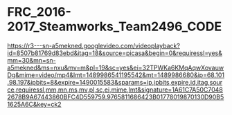 # FRC_2016-2017_Steamworks_Team2496_CODE

https://r3---sn-a5mekned.googlevideo.com/videoplayback?id=8507b81769d83ebd&itag=18&source=picasa&begin=0&requiressl=yes&mm=30&mn=sn-a5mekned&ms=nxu&mv=m&pl=19&sc=yes&ei=32TPWKa6KMqAqwXovauwDg&mime=video/mp4&lmt=1489986541195542&mt=1489986680&ip=68.101.98.197&ipbits=8&expire=1490015583&sparams=ip,ipbits,expire,id,itag,source,requiressl,mm,mn,ms,mv,pl,sc,ei,mime,lmt&signature=1A61C7A50C70482678B9A67443860BFC4D559759.9765811686423B01778019870130D90B51625A6C&key=ck2
